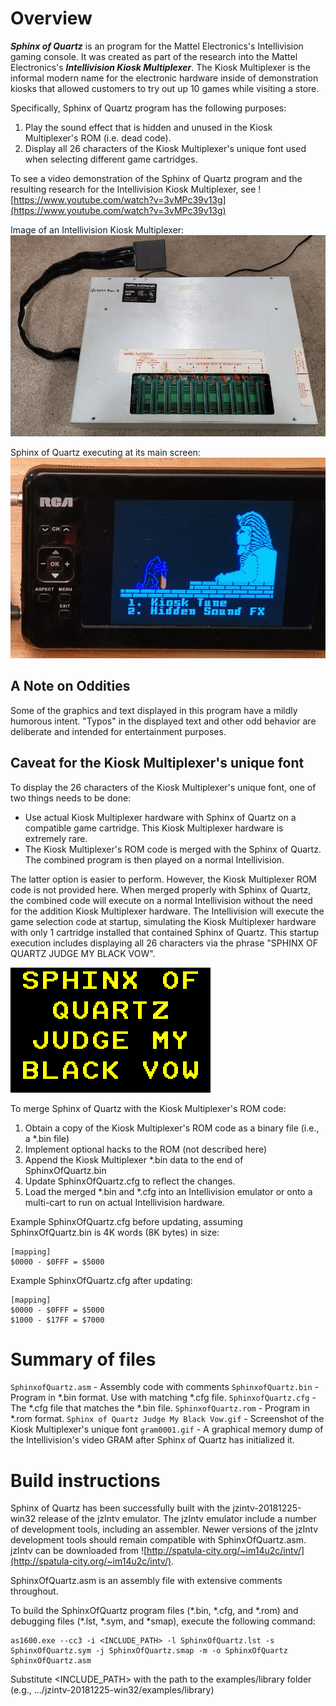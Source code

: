 # Overview
**_Sphinx of Quartz_** is an program for the Mattel Electronics's Intellivision gaming console.  It was created as part of the research into the Mattel Electronics's **_Intellivision Kiosk Multiplexer_**.  The Kiosk Multiplexer is the informal modern name for the electronic hardware inside of demonstration kiosks that allowed customers to try out up 10 games while visiting a store.

Specifically, Sphinx of Quartz program has the following purposes:
1.  Play the sound effect that is hidden and unused in the Kiosk Multiplexer's ROM (i.e. dead code).
2.  Display all 26 characters of the Kiosk Multiplexer's unique font used when selecting different game cartridges.

To see a video demonstration of the Sphinx of Quartz program and the resulting research for the Intellivision Kiosk Multiplexer, see ![https://www.youtube.com/watch?v=3vMPc39v13g](https://www.youtube.com/watch?v=3vMPc39v13g)

Image of an Intellivision Kiosk Multiplexer:
![image of an Intellivision Kiosk Multiplexer](/Intellivision%20Kiosk%20Multiplexer.jpg)

Sphinx of Quartz executing at its main screen:
![image of Sphinx of Quartz executing](Sphinx%20of%20Quartz%20Executing.png)

## A Note on Oddities
Some of the graphics and text displayed in this program have a mildly humorous intent.  "Typos" in the displayed text and other odd behavior are deliberate and intended for entertainment purposes.

## Caveat for the Kiosk Multiplexer's unique font
To display the 26 characters of the Kiosk Multiplexer's unique font, one of two things needs to be done:
- Use actual Kiosk Multiplexer hardware with Sphinx of Quartz on a compatible game cartridge.  This Kiosk Multiplexer hardware is extremely rare.
- The Kiosk Multiplexer's ROM code is merged with the Sphinx of Quartz.  The combined program is then played on a normal Intellivision.

The latter option is easier to perform.  However, the Kiosk Multiplexer ROM code is not provided here.  When merged properly with Sphinx of Quartz, the combined code will execute on a normal Intellivision without the need for the addition Kiosk Multiplexer hardware.  The Intellivision will execute the game selection code at startup, simulating the Kiosk Multiplexer hardware with only 1 cartridge installed that contained Sphinx of Quartz.  This startup execution includes displaying all 26 characters via the phrase "SPHINX OF QUARTZ JUDGE MY BLACK VOW".

![image of unique font](/Sphinx%20of%20Quartz%20Judge%20My%20Black%20Vow.gif)

To merge Sphinx of Quartz with the Kiosk Multiplexer's ROM code:
1.  Obtain a copy of the Kiosk Multiplexer's ROM code as a binary file (i.e., a \*.bin file)
2.  Implement optional hacks to the ROM (not described here)
3.  Append the Kiosk Multiplexer \*.bin data to the end of SphinxOfQuartz.bin
4.  Update SphinxOfQuartz.cfg to reflect the changes.
5.  Load the merged \*.bin and \*.cfg into an Intellivision emulator or onto a multi-cart to run on actual Intellivision hardware.

Example SphinxOfQuartz.cfg before updating, assuming SphinxOfQuartz.bin is 4K words (8K bytes) in size:
```
[mapping]
$0000 - $0FFF = $5000
```

Example SphinxOfQuartz.cfg after updating:
```
[mapping]
$0000 - $0FFF = $5000
$1000 - $17FF = $7000
```

# Summary of files
`SphinxofQuartz.asm` - Assembly code with comments
`SphinxofQuartz.bin` - Program in \*.bin format.  Use with matching \*.cfg file.
`SphinxofQuartz.cfg` - The \*.cfg file that matches the \*.bin file.
`SphinxofQuartz.rom` - Program in \*.rom format.
`Sphinx of Quartz Judge My Black Vow.gif` - Screenshot of the Kiosk Multiplexer's unique font
`gram0001.gif` - A graphical memory dump of the Intellivision's video GRAM after Sphinx of Quartz has initialized it.


# Build instructions
Sphinx of Quartz has been successfully built with the jzintv-20181225-win32 release of the jzIntv emulator.  The jzIntv emulator include a number of development tools, including an assembler.  Newer versions of the jzIntv development tools should remain compatible with SphinxOfQuartz.asm.  jzIntv can be downloaded from ![http://spatula-city.org/~im14u2c/intv/](http://spatula-city.org/~im14u2c/intv/). 

SphinxOfQuartz.asm is an assembly file with extensive comments throughout.

To build the SphinxOfQuartz program files (\*.bin, \*.cfg, and \*.rom) and debugging files (\*.lst, \*.sym, and \*smap), execute the following command:
```
as1600.exe --cc3 -i <INCLUDE_PATH> -l SphinxOfQuartz.lst -s SphinxOfQuartz.sym -j SphinxOfQuartz.smap -m -o SphinxOfQuartz SphinxOfQuartz.asm
```
Substitute <INCLUDE_PATH> with the path to the examples/library folder (e.g., .../jzintv-20181225-win32/examples/library)
